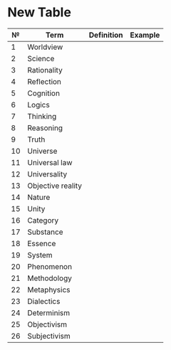 # New Table

| №   | Term              | Definition | Example |
| --- | ----------------- | ---------- | ------- |
| 1   | Worldview         |            |         |
| 2   | Science           |            |         |
| 3   | Rationality       |            |         |
| 4   | Reflection        |            |         |
| 5   | Cognition         |            |         |
| 6   | Logics            |            |         |
| 7   | Thinking          |            |         |
| 8   | Reasoning         |            |         |
| 9   | Truth             |            |         |
| 10  | Universe          |            |         |
| 11  | Universal law     |            |         |
| 12  | Universality      |            |         |
| 13  | Objective reality |            |         |
| 14  | Nature            |            |         |
| 15  | Unity             |            |         |
| 16  | Category          |            |         |
| 17  | Substance         |            |         |
| 18  | Essence           |            |         |
| 19  | System            |            |         |
| 20  | Phenomenon        |            |         |
| 21  | Methodology       |            |         |
| 22  | Metaphysics       |            |         |
| 23  | Dialectics        |            |         |
| 24  | Determinism       |            |         |
| 25  | Objectivism       |            |         |
| 26  | Subjectivism      |            |         |
